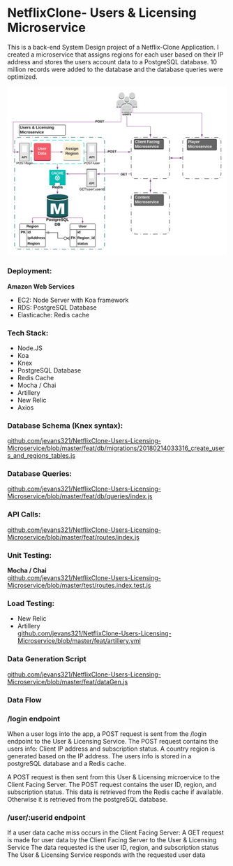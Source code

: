 # NetflixClone- Users & Licensing Microservice
This is a back-end System Design project of a Netflix-Clone Application. I created a microservice that assigns regions for each user based on their IP address and stores the users account data to a PostgreSQL database. 10 million records were added to the database and the database queries were optimized.

![alt text](https://github.com/jevans321/NetflixClone-Users-Licensing-Microservice/blob/master/users_microservice_jamesevans4.png)

### Deployment:
**Amazon Web Services**<br/>
* EC2: Node Server with Koa framework<br/>
* RDS: PostgreSQL Database<br/>
* Elasticache: Redis cache<br/>

### Tech Stack:
* Node.JS<br/>
* Koa<br/>
* Knex<br/>
* PostgreSQL Database<br/>
* Redis Cache<br/>
* Mocha / Chai<br/>
* Artillery<br/>
* New Relic<br/>
* Axios

### Database Schema (Knex syntax):
[github.com/jevans321/NetflixClone-Users-Licensing-Microservice/blob/master/feat/db/migrations/20180214033316_create_users_and_regions_tables.js](https://github.com/jevans321/NetflixClone-Users-Licensing-Microservice/blob/master/feat/db/migrations/20180214033316_create_users_and_regions_tables.js)

### Database Queries:
[github.com/jevans321/NetflixClone-Users-Licensing-Microservice/blob/master/feat/db/queries/index.js
](https://github.com/jevans321/NetflixClone-Users-Licensing-Microservice/blob/master/feat/db/queries/index.js)

### API Calls:
[github.com/jevans321/NetflixClone-Users-Licensing-Microservice/blob/master/feat/routes/index.js
](https://github.com/jevans321/NetflixClone-Users-Licensing-Microservice/blob/master/feat/routes/index.js)

### Unit Testing:
**Mocha / Chai**<br/>
[github.com/jevans321/NetflixClone-Users-Licensing-Microservice/blob/master/test/routes.index.test.js](https://github.com/jevans321/NetflixClone-Users-Licensing-Microservice/blob/master/test/routes.index.test.js)

### Load Testing:
* New Relic<br/>
* Artillery<br/>
[github.com/jevans321/NetflixClone-Users-Licensing-Microservice/blob/master/feat/artillery.yml](https://github.com/jevans321/NetflixClone-Users-Licensing-Microservice/blob/master/feat/artillery.yml)

### Data Generation Script
[github.com/jevans321/NetflixClone-Users-Licensing-Microservice/blob/master/feat/dataGen.js](https://github.com/jevans321/NetflixClone-Users-Licensing-Microservice/blob/master/feat/dataGen.js)

### Data Flow
### /login endpoint
When a user logs into the app, a POST request is sent from the /login endpoint to the User & Licensing Service.
The POST request contains the users info: Client IP address and subscription status.
A country region is generated based on the IP address. The users info is stored in a postgreSQL database and a Redis cache.

A POST request is then sent from this User & Licensing microervice to the Client Facing Server.
The POST request contains the user ID, region, and subscription status.
This data is retrieved from the Redis cache if available. Otherwise it is retrieved from the postgreSQL database.

### /user/:userid endpoint
If a user data cache miss occurs in the Client Facing Server:
A GET request is made for user data by the Client Facing Server to the User & Licensing Service
The data requested is the user ID, region, and subscription status
The User & Licensing Service responds with the requested user data


